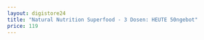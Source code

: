 ```yaml
---
layout: digistore24
title: "Natural Nutrition Superfood - 3 Dosen: HEUTE 50ngebot"
price: 119
---
```

